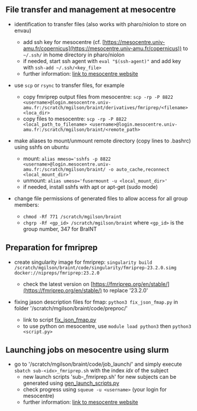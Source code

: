 

## File transfer and management at mesocentre

- identification to transfer files (also works with pharo/niolon to store on envau)
    - add ssh key for mesocentre (cf. [https://mesocentre.univ-amu.fr/copernicus](https://mesocentre.univ-amu.fr/copernicus)) to `~/.ssh/` in home directory in pharo/niolon
    - if needed, start ssh agent with `eval "$(ssh-agent)"` and add key with `ssh-add ~/.ssh/<key_file>`
    - further information: [link to mesocentre website](https://mesocentre.univ-amu.fr/connexion/)

- use `scp` or `rsync` to transfer files, for example
    - copy fmriprep output files from mesocentre: `scp -rp -P 8822 <username>@login.mesocentre.univ-amu.fr:/scratch/mgilson/braint/derivatives/fmriprep/<filename> <loca_dir>`
    - copy files to mesocentre: `scp -rp -P 8822 <local_path_to_filename> <username>@login.mesocentre.univ-amu.fr:/scratch/mgilson/braint/<remote_path>`

- make aliases to mount/unmount remote directory (copy lines to .bashrc) using sshfs on ubuntu
    - mount: `alias mmeso='sshfs -p 8822 <username>@login.mesocentre.univ-amu.fr:/scratch/mgilson/braint/ -o auto_cache,reconnect <local_mount_dir>'`
    - unmount: `alias umeso='fusermount -u <local_mount_dir>'`
    - if needed, install sshfs with apt or apt-get (sudo mode)

- change file permissions of generated files to allow access for all group members:
    - `chmod -Rf 771 /scratch/mgilson/braint`
    - `chgrp -Rf <gp_id> /scratch/mgilson/braint` where `<gp_id>` is the group number, 347 for BraINT

## Preparation for fmriprep

- create singularity image for fmriprep: `singularity build /scratch/mgilson/braint/code/singularity/fmriprep-23.2.0.simg docker://nipreps/fmriprep:23.2.0`
    - check the latest version on [https://fmriprep.org/en/stable/](https://fmriprep.org/en/stable/) to replace '23.2.0'

- fixing jason description files for fmap: `python3 fix_json_fmap.py` in folder '/scratch/mgilson/braint/code/preproc/'
    - link to script [fix_json_fmap.py](https://github.com/brainets/multimodal_MRI_analysis/blob/main/preproc/fix_json_fmap.py)
    - to use python on mesocentre, use `module load python3` then `python3 <script.py>`

## Launching jobs on mesocentre using slurm

- go to '/scratch/mgilson/braint/code/job_launch/' and simply execute `sbatch sub-<idx>_fmriprep.sh` with the index *idx* of the subject
    - new launch scripts 'sub-<idx>_fmriprep.sh' for new subjects can be generated using [gen_launch_scripts.py](https://github.com/brainets/multimodal_MRI_analysis/blob/main/preproc/gen_launch_scripts.py)
    - check progress using `squeue -u <username>` (your login for mesocentre)
    - further information: [link to mesocentre website](https://mesocentre.univ-amu.fr/slurm/)
